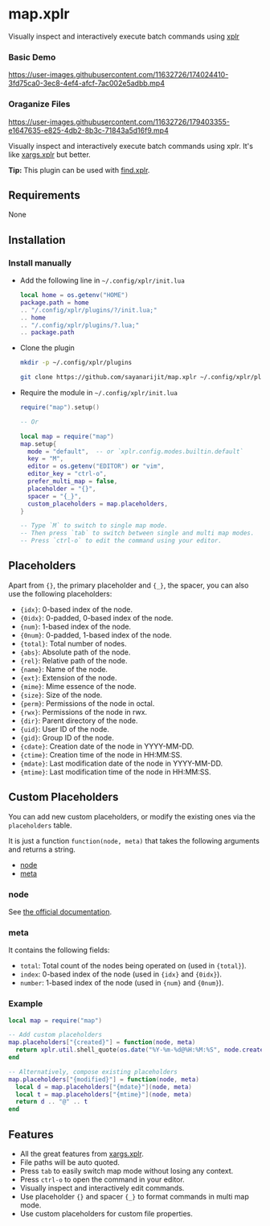 # map.xplr

Visually inspect and interactively execute batch commands using [xplr](https://xplr.dev)

### Basic Demo

https://user-images.githubusercontent.com/11632726/174024410-3fd75ca0-3ec8-4ef4-afcf-7ac002e5adbb.mp4

### Oraganize Files

https://user-images.githubusercontent.com/11632726/179403355-e1647635-e825-4db2-8b3c-71843a5d16f9.mp4

Visually inspect and interactively execute batch commands using xplr.
It's like [xargs.xplr](https://github.com/sayanarijit/xargs.xplr) but better.

**Tip:** This plugin can be used with [find.xplr](https://github.com/sayanarijit/find.xplr).

## Requirements

None

## Installation

### Install manually

- Add the following line in `~/.config/xplr/init.lua`

  ```lua
  local home = os.getenv("HOME")
  package.path = home
  .. "/.config/xplr/plugins/?/init.lua;"
  .. home
  .. "/.config/xplr/plugins/?.lua;"
  .. package.path
  ```

- Clone the plugin

  ```bash
  mkdir -p ~/.config/xplr/plugins

  git clone https://github.com/sayanarijit/map.xplr ~/.config/xplr/plugins/map
  ```

- Require the module in `~/.config/xplr/init.lua`

  ```lua
  require("map").setup()

  -- Or

  local map = require("map")
  map.setup{
    mode = "default",  -- or `xplr.config.modes.builtin.default`
    key = "M",
    editor = os.getenv("EDITOR") or "vim",
    editor_key = "ctrl-o",
    prefer_multi_map = false,
    placeholder = "{}",
    spacer = "{_}",
    custom_placeholders = map.placeholders,
  }

  -- Type `M` to switch to single map mode.
  -- Then press `tab` to switch between single and multi map modes.
  -- Press `ctrl-o` to edit the command using your editor.
  ```

## Placeholders

Apart from `{}`, the primary placeholder and `{_}`, the spacer, you can also use the following placeholders:

- `{idx}`: 0-based index of the node.
- `{0idx}`: 0-padded, 0-based index of the node.
- `{num}`: 1-based index of the node.
- `{0num}`: 0-padded, 1-based index of the node.
- `{total}`: Total number of nodes.
- `{abs}`: Absolute path of the node.
- `{rel}`: Relative path of the node.
- `{name}`: Name of the node.
- `{ext}`: Extension of the node.
- `{mime}`: Mime essence of the node.
- `{size}`: Size of the node.
- `{perm}`: Permissions of the node in octal.
- `{rwx}`: Permissions of the node in rwx.
- `{dir}`: Parent directory of the node.
- `{uid}`: User ID of the node.
- `{gid}`: Group ID of the node.
- `{cdate}`: Creation date of the node in YYYY-MM-DD.
- `{ctime}`: Creation time of the node in HH:MM:SS.
- `{mdate}`: Last modification date of the node in YYYY-MM-DD.
- `{mtime}`: Last modification time of the node in HH:MM:SS.

## Custom Placeholders

You can add new custom placeholders, or modify the existing ones via the `placeholders` table.

It is just a function `function(node, meta)` that takes the following arguments and returns a string.

- [node](#node)
- [meta](#meta)

### node

See [the official documentation](https://xplr.dev/en/lua-function-calls#node).

### meta

It contains the following fields:

- `total`: Total count of the nodes being operated on (used in `{total}`).
- `index`: 0-based index of the node (used in `{idx}` and `{0idx}`).
- `number`: 1-based index of the node (used in `{num}` and `{0num}`).

### Example

```lua
local map = require("map")

-- Add custom placeholders
map.placeholders["{created}"] = function(node, meta)
  return xplr.util.shell_quote(os.date("%Y-%m-%d@%H:%M:%S", node.created / 1000000000))
end

-- Alternatively, compose existing placeholders
map.placeholders["{modified}"] = function(node, meta)
  local d = map.placeholders["{mdate}"](node, meta)
  local t = map.placeholders["{mtime}"](node, meta)
  return d .. "@" .. t
end
```

## Features

- All the great features from [xargs.xplr](https://github.com/sayanarijit/xargs.xplr).
- File paths will be auto quoted.
- Press `tab` to easily switch map mode without losing any context.
- Press `ctrl-o` to open the command in your editor.
- Visually inspect and interactively edit commands.
- Use placeholder `{}` and spacer `{_}` to format commands in multi map mode.
- Use custom placeholders for custom file properties.
